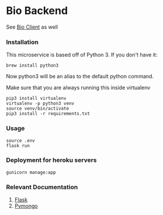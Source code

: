 # Bio Backend

See [Bio Client](https://github.com/kyledotterrer/bio-client) as well
### Installation

This microservice is based off of Python 3. If you don't have it:
```
brew install python3
```
Now python3 will be an alias to the default python command.

Make sure that you are always running this inside virtualenv

```
pip3 install virtualenv
virtualenv -p python3 venv
source venv/bin/activate
pip3 install -r requirements.txt
```

### Usage

```
source .env
flask run
```

### Deployment for heroku servers
```
gunicorn manage:app
```

### Relevant Documentation
1. [Flask](http://flask.pocoo.org/docs/0.12/)
1. [Pymongo](https://api.mongodb.com/python/current/index.html)
